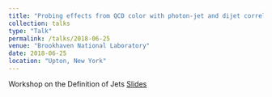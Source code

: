 ```yaml
---
title: "Probing effects from QCD color with photon-jet and dijet correlations"
collection: talks
type: "Talk"
permalink: /talks/2018-06-25
venue: "Brookhaven National Laboratory"
date: 2018-06-25
location: "Upton, New York"
---
```


Workshop on the Definition of Jets
[Slides](https://jdosbo.github.io/files/JDOsborn_jets2018.pdf) 